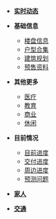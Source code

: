 - [**实时动态**](/About)

- **基础信息**

  - [楼盘信息](Page.1/Page.1_001)
  - [户型合集](Page.1/Page.1_002)
  - [建筑规划](Page.1/Page.1_003)
  - [预售资料](Page.1/Page.1_004)

- **其他更多**

  - [医疗](Page.2/Page.2_001)
  - [教育](Page.2/Page.2_002)
  - [商业](Page.2/Page.2_003)
  - [休闲](Page.2/Page.2_004)

- **目前情况**

  - [目前进度](Page.3/Page.3_001)
  - [交付进度](Page.3/Page.3_002)
  - [周边进度](Page.3/Page.3_003)
  - [预测问题](Page.3/Page.3_004)

* [**家人**](Download)

* [**交通**](Other\Other_001.md)
